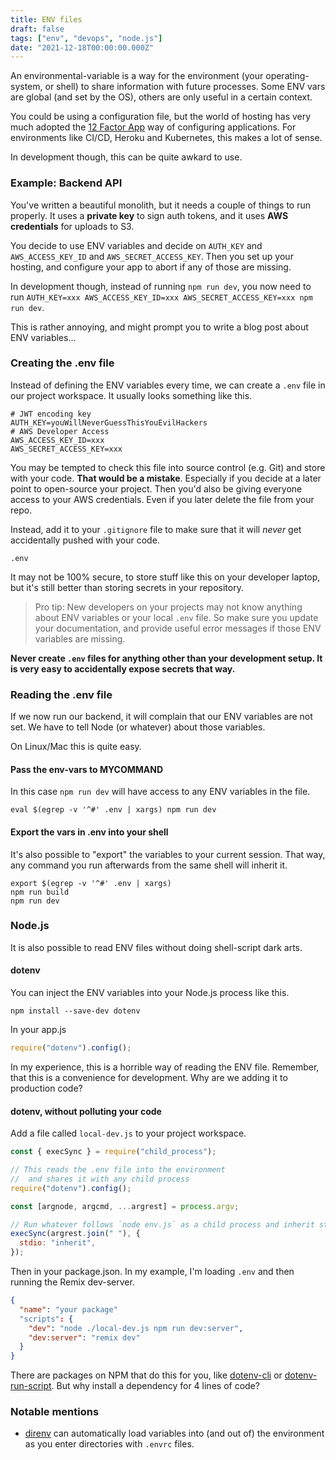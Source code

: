 ```yaml
---
title: ENV files
draft: false
tags: ["env", "devops", "node.js"]
date: "2021-12-18T00:00:00.000Z"
---
```


An environmental-variable is a way for the environment (your operating-system, or shell) to share information with future processes. Some ENV vars are global (and set by the OS), others are only useful in a certain context.

You could be using a configuration file, but the world of hosting has very much adopted the [12 Factor App](https://12factor.net) way of configuring applications. For environments like CI/CD, Heroku and Kubernetes, this makes a lot of sense.

In development though, this can be quite awkard to use.

### Example: Backend API

You've written a beautiful monolith, but it needs a couple of things to run properly. It uses a **private key** to sign auth tokens, and it uses **AWS credentials** for uploads to S3.

You decide to use ENV variables and decide on `AUTH_KEY` and `AWS_ACCESS_KEY_ID` and `AWS_SECRET_ACCESS_KEY`. Then you set up your hosting, and configure your app to abort if any of those are missing.

In development though, instead of running `npm run dev`, you now need to run `AUTH_KEY=xxx AWS_ACCESS_KEY_ID=xxx AWS_SECRET_ACCESS_KEY=xxx npm run dev`.

This is rather annoying, and might prompt you to write a blog post about ENV variables...

### Creating the .env file

Instead of defining the ENV variables every time, we can create a `.env` file in our project workspace. It usually looks something like this.

```
# JWT encoding key
AUTH_KEY=youWillNeverGuessThisYouEvilHackers
# AWS Developer Access
AWS_ACCESS_KEY_ID=xxx
AWS_SECRET_ACCESS_KEY=xxx
```

You may be tempted to check this file into source control (e.g. Git) and store with your code. **That would be a mistake**. Especially if you decide at a later point to open-source your project. Then you'd also be giving everyone access to your AWS credentials. Even if you later delete the file from your repo.

Instead, add it to your `.gitignore` file to make sure that it will _never_ get accidentally pushed with your code.

```
.env
```

It may not be 100% secure, to store stuff like this on your developer laptop, but it's still better than storing secrets in your repository.

> Pro tip: New developers on your projects may not know anything about ENV variables or your local `.env` file. So make sure you update your documentation, and provide useful error messages if those ENV variables are missing.

**Never create `.env` files for anything other than your development setup. It is very easy to accidentally expose secrets that way.**

### Reading the .env file

If we now run our backend, it will complain that our ENV variables are not set. We have to tell Node (or whatever) about those variables.

On Linux/Mac this is quite easy.

#### Pass the env-vars to MYCOMMAND

In this case `npm run dev` will have access to any ENV variables in the file.

```
eval $(egrep -v '^#' .env | xargs) npm run dev

```

#### Export the vars in .env into your shell

It's also possible to "export" the variables to your current session. That way, any command you run afterwards from the same shell will inherit it.

```
export $(egrep -v '^#' .env | xargs)
npm run build
npm run dev
```

### Node.js

It is also possible to read ENV files without doing shell-script dark arts.

#### dotenv

You can inject the ENV variables into your Node.js process like this.

```
npm install --save-dev dotenv
```

In your app.js

```js
require("dotenv").config();
```

In my experience, this is a horrible way of reading the ENV file. Remember, that this is a convenience for development. Why are we adding it to production code?

#### dotenv, without polluting your code

Add a file called `local-dev.js` to your project workspace.

```js
const { execSync } = require("child_process");

// This reads the .env file into the environment
//  and shares it with any child process
require("dotenv").config();

const [argnode, argcmd, ...argrest] = process.argv;

// Run whatever follows `node env.js` as a child process and inherit stdin/stdout/etc
execSync(argrest.join(" "), {
  stdio: "inherit",
});
```

Then in your package.json. In my example, I'm loading `.env` and then running the Remix dev-server.

```json
{
  "name": "your package"
  "scripts": {
    "dev": "node ./local-dev.js npm run dev:server",
	"dev:server": "remix dev"
  }
}
```

There are packages on NPM that do this for you, like [dotenv-cli](https://www.npmjs.com/package/dotenv-cli) or [dotenv-run-script](https://www.npmjs.com/package/dotenv-run-script). But why install a dependency for 4 lines of code?

### Notable mentions

- [direnv](https://direnv.net) can automatically load variables into (and out of) the environment as you enter directories with `.envrc` files.
